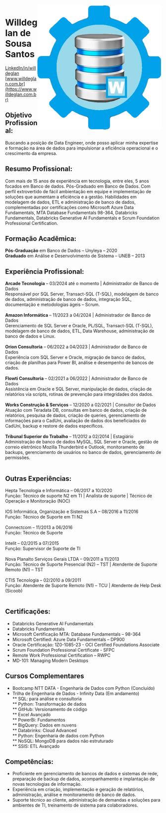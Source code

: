 <!-- logo SQLDICAS inicio-->
<img src="https://github.com/willdegl4n/willdegl4n.github.io/blob/main/badge/sqlDicas0.png" width="400px" align="right" alt="SQL Dicas" />
<!-- logo SQLDICAS fim-->

# Willdeglan de Sousa Santos
[LinkedIn/in/willdeglan](https://www.linkedin.com/in/willdeglan/) <br>
[www.willdeglan.com.br](https://www.willdeglan.com.br) <br>

## Objetivo Profissional:
Buscando a posição de Data Engineer, onde posso aplicar minha expertise e formação na área de dados para impulsionar a eficiência operacional e o crescimento da empresa. 
 
## Resumo Profissional:
Com mais de 15 anos de experiência em tecnologia, entre eles, 5 anos focados em Banco de dados. Pós-Graduado em Banco de Dados. Com perfil extrovertido de fácil ambientação em equipe e implementação de soluções que aumentam a eficiência e a gestão. Habilidades em modelagem de dados, ETL e administração de banco de dados, complementadas por certificações como Microsoft Azure Data Fundamentals, MTA Database Fundamentals 98-364, Databricks Fundamentals, Databricks Generative AI Fundamentals e Scrum Foundation Professional Certification.
 
## Formação Acadêmica:
**Pós-Graduação** em Banco de Dados – Unyleya – 2020 <br>
**Graduado** em Análise e Desenvolvimento de Sistema – UNEB – 2013  <br>
 
## Experiência Profissional:
**Arcade Tecnologia** – 03/2024 até o momento | Administrador de Banco de Dados <br>
Responsável por SQL Server, Transact-SQL (T-SQL), modelagem de banco de dados, administração de banco de dados, integração SQL, documentação e metodologias ágeis – Scrum.  <br>
  <br>
**Amazon Informática** – 11/2023 a 04/2024 | Administrador de Banco de Dados <br>
Gerenciamento de SQL Server e Oracle, PL/SQL, Transact-SQL (T-SQL), modelagem de banco de dados, ETL, Data Warehouse, administração de banco de dados e Linux.  <br>
  <br>
**Orion Consultoria** – 06/2022 a 04/2023 | Administrador de Banco de Dados <br>
Experiência com SQL Server e Oracle, migração de banco de dados, criação de planilhas para Power BI, análise e desempenho de bancos de dados.  <br>
  <br>
**Flowti Consultoria** – 02/2021 a 06/2022 | Administrador de Banco de Dados <br>
Assistência em Oracle e SQL Server, manipulação de dados, criação de relatórios via scripts, rotinas de prevenção para integridades dos dados.  <br>
  <br>
**Works Construção & Serviços** – 12/2020 a 02/2021 | Consultor de Dados <br>
Atuação com Teradata DB, consultas em banco de dados, criação de relatórios, pesquisa de dados, criação de queries, gerenciamento de informações para o CadUni, avaliação de dados dos beneficiados do CadUni, backup e restore de dados específicos.  <br>
  <br>
**Tribunal Superior do Trabalho** – 11/2012 a 02/2014 | Estagiário <br>
Administração de banco de dados MySQL, SQL Server e Oracle, gestão de correio eletrônico Mozilla Thunderbird e Outlook, monitoramento de backups, gerenciamento de usuários no banco de dados, gerenciamento de permissões.  <br>
  <br>
  
## Outras Experiências:
Hepta Tecnologia e Informática – 06/2017 a 10/2020 <br>
Função: Técnico de suporte N2 em TI | Analista de suporte | Técnico de Operação e Monitoração (NOC)  <br>
  <br>
IOS Informática, Organização e Sistemas S.A – 08/2016 a 11/2016 <br>
Função: Técnico de Suporte em TI N2  <br>
  <br>
Connectcom – 11/2013 a 06/2016 <br>
Função: Técnico de Suporte  <br>
  <br>
Intelit – 02/2015 a 07/2015 <br>
Função: Supervisor de Suporte de TI    <br>
  <br>
Nova Planalto Serviços Gerais LTDA – 09/2011 a 11/2013 <br>
Função: Técnico de Suporte Presencial (N2) – TST | Atendente de Suporte Remoto (N1) – TST  <br>
  <br>
CTIS Tecnologia – 02/2010 a 09/2011 <br>
Função: Atendente de Suporte Remoto (N1) – TCU | Atendente de Help Desk (Sicoob)  <br>
  <br>
## Certificações:
* Databricks Generative AI Fundamentals    
* Databricks Fundamentals    
* Microsoft Certificação MTA: Database Fundamentals – 98-364
* Microsoft Certified: Azure Data Fundamentals – DP900
* Oracle Certificação: 1Z0-1085-23 - OCI Certified Foundations Associate
* Scrum Foundation Professional Certificate - SFPC
* Remote Work Professional Certification – RWPC
* MD-101: Managing Modern Desktops 
 
## Cursos Complementares
* Bootcamp NTT DATA - Engenharia de Dados com Python (Concluído)
* Trilha de Engenharia de Dados - Infinity Data (Em andamento) <br>
** SQL: para análise e consultoria <br>
** Python: Transformação de dados <br>
** GitHub: Versionamento de código <br>
** Excel Avançado <br>
** PowerBi: Fundamentos <br>
** BigQuery: Dados em nuvens <br>
** Databrinks: Cloud Advanced <br>
** Python: Engenharia de dados com Python <br>
** NoSQL: MongoDB para dados não estruturado <br>
** SSIS: ETL Avançado <br>
 
## Competências:
* Proficiente em gerenciamento de bancos de dados e sistemas de rede, preparação de backup de dados, acompanhamento e implantação de novas tecnologias de informação.
* Experiência em criação, implementação e geração de relatórios, administração, análise e monitoramento de banco de dados.
* Suporte técnico ao cliente, administração de demandas e soluções para ambientes de TI, treinamento de sistema para colaboradores. 
